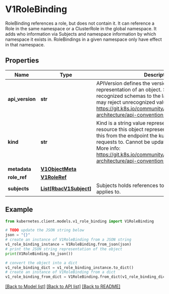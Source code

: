 # V1RoleBinding

RoleBinding references a role, but does not contain it.  It can reference a Role in the same namespace or a ClusterRole in the global namespace. It adds who information via Subjects and namespace information by which namespace it exists in.  RoleBindings in a given namespace only have effect in that namespace.

## Properties

Name | Type | Description | Notes
------------ | ------------- | ------------- | -------------
**api_version** | **str** | APIVersion defines the versioned schema of this representation of an object. Servers should convert recognized schemas to the latest internal value, and may reject unrecognized values. More info: https://git.k8s.io/community/contributors/devel/sig-architecture/api-conventions.md#resources | [optional] 
**kind** | **str** | Kind is a string value representing the REST resource this object represents. Servers may infer this from the endpoint the kubernetes.client submits requests to. Cannot be updated. In CamelCase. More info: https://git.k8s.io/community/contributors/devel/sig-architecture/api-conventions.md#types-kinds | [optional] 
**metadata** | [**V1ObjectMeta**](V1ObjectMeta.md) |  | [optional] 
**role_ref** | [**V1RoleRef**](V1RoleRef.md) |  | 
**subjects** | [**List[RbacV1Subject]**](RbacV1Subject.md) | Subjects holds references to the objects the role applies to. | [optional] 

## Example

```python
from kubernetes.client.models.v1_role_binding import V1RoleBinding

# TODO update the JSON string below
json = "{}"
# create an instance of V1RoleBinding from a JSON string
v1_role_binding_instance = V1RoleBinding.from_json(json)
# print the JSON string representation of the object
print(V1RoleBinding.to_json())

# convert the object into a dict
v1_role_binding_dict = v1_role_binding_instance.to_dict()
# create an instance of V1RoleBinding from a dict
v1_role_binding_from_dict = V1RoleBinding.from_dict(v1_role_binding_dict)
```
[[Back to Model list]](../README.md#documentation-for-models) [[Back to API list]](../README.md#documentation-for-api-endpoints) [[Back to README]](../README.md)


